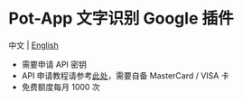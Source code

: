 # Pot-App 文字识别 Google 插件

中文 | [English](https://github.com/Integral-Tech/pot-app-recognize-plugin-google/blob/main/README_EN.md)

- 需要申请 API 密钥
- API 申请教程请参考[此处](https://bobtranslate.com/service/ocr/google.html)，需要自备 MasterCard / VISA 卡
- 免费额度每月 1000 次
